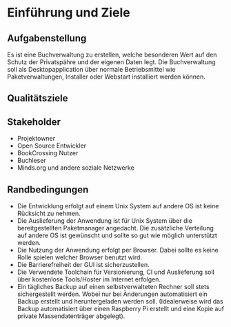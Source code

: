 # Einführung und Ziele
## Aufgabenstellung
Es ist eine Buchverwaltung zu erstellen, welche besonderen Wert auf den Schutz der Privatspähre und der eigenen
Daten legt. Die Buchverwaltung soll als Desktopapplication über normale Betriebsmittel wie Paketverwaltungen,
Installer oder Webstart installiert werden können.

## Qualitätsziele
## Stakeholder
* Projektowner
* Open Source Entwickler
* BookCrossing Nutzer
* Buchleser
* Minds.org und andere soziale Netzwerke

## Randbedingungen
* Die Entwicklung erfolgt auf einem Unix System auf andere OS ist keine Rücksicht zu nehmen.
* Die Auslieferung der Anwendung ist für Unix System über die bereitgestellten Paketmanager angedacht. Die zusätzliche Verteilung auf andere OS ist gewünscht und sollte so gut wie möglich unterstützt werden.
* Die Nutzung der Anwendung erfolgt per Browser. Dabei sollte es keine Rolle spielen welcher Browser benutzt wird.
* Die Barrierefreiheit der GUI ist sicherzustellen.
* Die Verwendete Toolchain für Versionierung, CI und Auslieferung soll über kostenlose Tools/Hoster im Internet erfolgen.
* Ein tägliches Backup auf einen selbstverwalteten Rechner soll stets sichergestellt werden. Wobei nur bei Änderungen automatisiert ein Backup erstellt und heruntergeladen werden soll. (Idealerweise wird das Backup automatisiert über einen Raspberry Pi erstellt und eine Kopie auf private Massendatenträger abgelegt).
